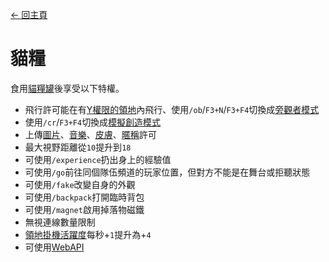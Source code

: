 [← 回主頁](../)
# 貓糧
食用[貓糧罐](../item/canned_cat.md)後享受以下特權。

- 飛行許可能在有[Y權限的領地](../item/land_book.md#y-飛行)內飛行、使用`/ob`/`F3+N`/`F3+F4`切換成[旁觀者模式](https://minecraft.fandom.com/zh/wiki/旁觀者模式)
- 使用`/cr`/`F3+F4`切換成[模擬創造模式](virtual_creative.md)
- 上傳[圖片](https://discord.com/channels/799977829805981716/1050904585746784258)、[音樂](https://discord.com/channels/799977829805981716/1050912245758050326)、[皮膚](https://discord.com/channels/799977829805981716/1052733588765937694)、[暱稱](https://discord.com/channels/799977829805981716/1052733336138825808)許可
- 最大視野距離從`10`提升到`18`
- 可使用`/experience`扔出身上的經驗值
- 可使用`/go`前往同個隊伍頻道的玩家位置，但對方不能是在舞台或拒聽狀態
- 可使用`/fake`改變自身的外觀
- 可使用`/backpack`打開臨時背包
- 可使用`/magnet`啟用掉落物磁鐵
- 無視連線數量限制
- [領地掛機活躍度](../item/land_book.md#活躍)每秒+`1`提升為+`4`
- 可使用[WebAPI](https://catpalm.gitbook.io/webapi/)